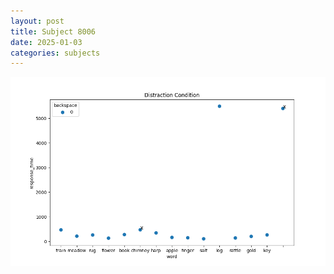 ```yaml
---
layout: post
title: Subject 8006
date: 2025-01-03
categories: subjects
---
```


![](data/8006/run-9/8006_rt_acc_fuzzy_delay.png)
